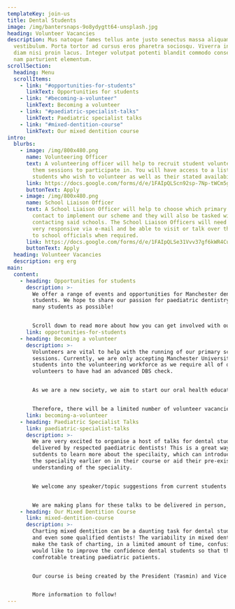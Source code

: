```yaml
---
templateKey: join-us
title: Dental Students
image: /img/bantersnaps-9o8ydygtt64-unsplash.jpg
heading: Volunteer Vacancies
description: Mus natoque fames tellus ante justo senectus massa aliquam
  vestibulum. Porta tortor ad cursus eros pharetra sociosqu. Viverra interdum
  diam nisi proin lacus. Integer volutpat potenti blandit commodo consectetuer
  nam parturient elementum.
scrollSection:
  heading: Menu
  scrollItems:
    - link: "#opportunities-for-students"
      linkText: Opportunities for students
    - link: "#becoming-a-volunteer"
      linkText: Becoming a volunteer
    - link: "#paediatric-specialist-talks"
      linkText: Paediatric specialist talks
    - link: "#mixed-dentition-course"
      linkText: Our mixed dentition course
intro:
  blurbs:
    - image: /img/800x480.png
      name: Volunteering Officer
      text: A volunteering officer will help to recruit student volunteers and assign
        them sessions to participate in. You will have access to a list of
        students who wish to volunteer as well as their stated availability.
      link: https://docs.google.com/forms/d/e/1FAIpQLScn92sp-7Np-tWCm5g9loXMM9QPqTz_XUHQ0skJaSTbaCCtkg/viewform
      buttonText: Apply
    - image: /img/800x480.png
      name: School Liaison Officer
      text: A School Liaison Officer will help to choose which primary schools we will
        contact to implement our scheme and they will also be tasked with
        contacting said schools. The School Liaison Officers will need to be
        very responsive via e-mail and be able to visit or talk over the phone
        to school officials when required.
      link: https://docs.google.com/forms/d/e/1FAIpQLSe31Vvv37gf6kWR4CubG3VLEc5MAbHE5-hs92R7Pwc_Ft53yQ/viewform
      buttonText: Apply
  heading: Volunteer Vacancies
  description: erg erg
main:
  content:
    - heading: Opportunities for students
      description: >-
        We offer a range of events and opportunities for Manchester dental
        students. We hope to share our passion for paediatric dentistry with as
        many students as possible!


        Scroll down to read more about how you can get involved with our society!
      link: opportunities-for-students
    - heading: Becoming a volunteer
      description: >-
        Volunteers are vital to help with the running of our primary school
        sessions. Currently, we are only accepting Manchester University dental
        students into the volunteering workforce as we require all of our
        volunteers to have had an advanced DBS check.


        As we are a new society, we aim to start our oral health education sessions in a limited number of schools. Once we have established which aspects of our sessions work or could be improved, we will then expand our sessions to more primary schools in the Manchester area. 


        Therefore, there will be a limited number of volunteer vacancies in our first year of operation. We will advertise all volunteering vacancies on this website and on social media - please keep an eye out!
      link: becoming-a-volunteer
    - heading: Paediatric Specialist Talks
      link: paediatric-specialist-talks
      description: >-
        We are very excited to organise a host of talks for dental students,
        delivered by respected paediatric dentists! This is a great way for
        sutdents to learn more about the specilaity, which can introduce them to
        the speciality earlier on in their course or aid their pre-exisitng
        understanding of the speciality. 


        We welcome any speaker/topic suggestions from current students!


        We are making plans for these talks to be delivered in person, however, if this is not possible (due to the COVID-19 situation) then we will aim to deliver the talks online. Either way, we will ensure that the talks are both enagaing and informative.
    - heading: Our Mixed Dentition Course
      link: mixed-dentition-course
      description: >-
        Charting mixed dentition can be a daunting task for dental students -
        and even some qualified dentists! The variability in mixed dentition can
        make the task of charting, in a limited amount of time, confusing. We
        would like to improve the confidence dental students so that they feel
        comfrotable treating paediatric patients.


        Our course is being created by the President (Yasmin) and Vice President (Sabina), along with the expertise and assistance of Dr. Siobhan Barry - an experienced paediaric consultatnt at the University Dental Hospital of Manchester.


        More information to follow!
---
```


